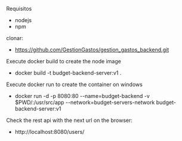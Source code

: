 Requisitos
- nodejs 
- npm

clonar:
- https://github.com/GestionGastos/gestion_gastos_backend.git

Execute docker build to create the node image
- docker build -t budget-backend-server:v1 .

Execute docker run to create the container on windows
- docker run -d -p 8080:80 --name=budget-backend -v $PWD/:/usr/src/app --network=budget-servers-network budget-backend-server:v1

Check the rest api with the next url on the browser:
- http://localhost:8080/users/
